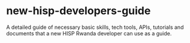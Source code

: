 # new-hisp-developers-guide
A detailed guide of necessary basic skills, tech tools, APIs, tutorials and documents that a new HISP Rwanda developer can use as a guide.
